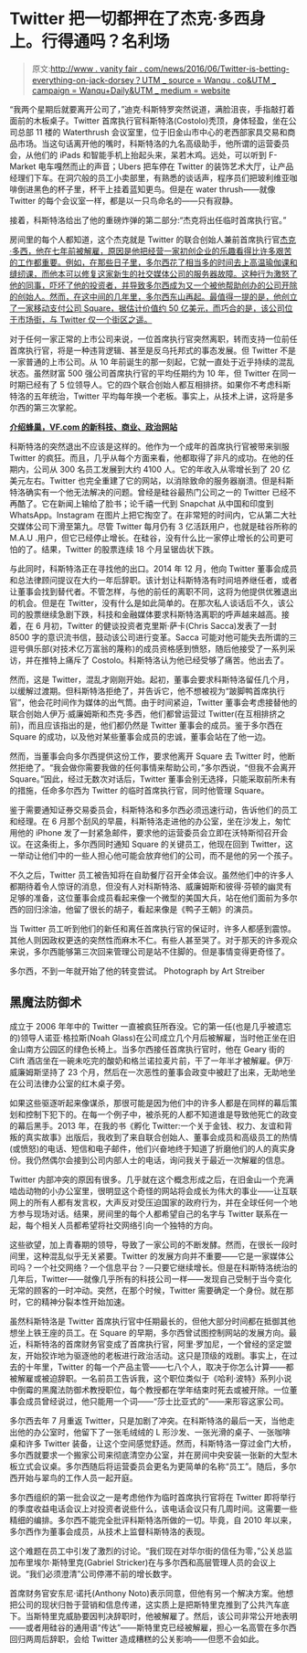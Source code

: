 # Twitter 把一切都押在了杰克·多西身上。行得通吗？名利场

> 原文:[http://www . vanity fair . com/news/2016/06/Twitter-is-betting-everything-on-jack-dorsey？UTM _ source = Wanqu . co&UTM _ campaign = Wanqu+Daily&UTM _ medium = website](http://www.vanityfair.com/news/2016/06/twitter-is-betting-everything-on-jack-dorsey?utm_source=wanqu.co&utm_campaign=Wanqu+Daily&utm_medium=website)

“我两个星期后就要离开公司了，”迪克·科斯特罗突然说道，满脸沮丧，手指敲打着面前的木板桌子。Twitter 首席执行官科斯特洛(Costolo)秃顶，身体轻盈，坐在公司总部 11 楼的 Waterthrush 会议室里，位于旧金山市中心的老西部家具交易和商品市场。当这句话离开他的嘴时，科斯特洛的九名高级助手，他所谓的运营委员会，从他们的 iPads 和智能手机上抬起头来，呆若木鸡。远处，可以听到 F-Market 电车嘎然而止的声音；Ubers 把车停在 Twitter 的装饰艺术大厅，让产品经理们下车。在洞穴般的员工小卖部里，有熟悉的谈话声，程序员们把玻利维亚咖啡倒进黑色的杯子里，杯干上挂着蓝知更鸟。但是在 water thrush——就像 Twitter 的每个会议室一样，都是以一只鸟命名的——只有寂静。

接着，科斯特洛给出了他的重磅炸弹的第二部分:“杰克将出任临时首席执行官。”

房间里的每个人都知道，这个杰克就是 Twitter 的联合创始人兼前首席执行官[杰克·多西，他在七年前被解雇，原因是他把经营一家初创企业的乐趣看得比许多艰苦的工作都重要。例如，在那些日子里，多尔西花了相当多的时间去上高温瑜伽课和缝纫课，而他本可以修复这家新生的社交媒体公司的服务器故障。这种行为激怒了他的同事，吓坏了他的投资者，并导致多尔西成为又一个被他帮助创办的公司开除的创始人。然而，在这中间的几年里，多尔西东山再起。最值得一提的是，他创立了一家移动支付公司 Square，据估计价值约 50 亿美元，而巧合的是，该公司位于市场街，与 Twitter 仅一个街区之遥。](http://www.vanityfair.com/news/2011/04/jack-dorsey-201104)

对于任何一家正常的上市公司来说，一位首席执行官突然离职，转而支持一位前任首席执行官，将是一种违背逻辑、甚至是反乌托邦式的事态发展。但 Twitter 不是一家普通的上市公司。从 10 年前诞生的那一刻起，它就一直处于近乎持续的混乱状态。虽然财富 500 强公司首席执行官的平均任期约为 10 年，但 Twitter 在同一时期已经有了 5 位领导人。它的四个联合创始人都互相排挤。如果你不考虑科斯特洛的五年统治，Twitter 平均每年换一个老板。事实上，从技术上讲，这将是多尔西的第三次掌舵。

[**介绍蜂巢，VF.com 的新科技、商业、政治网站**](http://www.vanityfair.com/news)

科斯特洛的突然退出不应该是这样的。他作为一个成年的首席执行官被带来驯服 Twitter 的疯狂。而且，几乎从每个方面来看，他都取得了非凡的成功。在他的任期内，公司从 300 名员工发展到大约 4100 人。它的年收入从零增长到了 20 亿美元左右。Twitter 也完全重建了它的网站，以消除致命的服务器崩溃。但是科斯特洛确实有一个他无法解决的问题。曾经是硅谷最热门公司之一的 Twitter 已经不再酷了。它在新闻上输给了脸书；论千禧一代到 Snapchat 从中国和印度到 WhatsApp。Instagram 在图片上把它掏空了。在非常短的时间内，它从第二大社交媒体公司下滑至第九。尽管 Twitter 每月仍有 3 亿活跃用户，也就是硅谷所称的 M.A.U .用户，但它已经停止增长。在硅谷，没有什么比一家停止增长的公司更可怕的了。结果，Twitter 的股票连续 18 个月呈锯齿状下跌。

与此同时，科斯特洛正在寻找他的出口。2014 年 12 月，他向 Twitter 董事会成员和总法律顾问提议在大约一年后辞职。该计划让科斯特洛有时间培养继任者，或者让董事会找到替代者。不管怎样，与他的前任的离职不同，这将为他提供优雅退出的机会。但是在 Twitter，没有什么是如此简单的。在那次私人谈话后不久，该公司的股票继续急剧下跌，科技和金融媒体要求科斯特洛离职的呼声越来越高。接着，在 6 月初，Twitter 的健谈投资者克里斯·萨卡(Chris Sacca)发表了一封 8500 字的意识流书信，鼓动该公司进行变革。Sacca 可能对他可能失去所谓的三逗号俱乐部(对技术亿万富翁的蔑称)的成员资格感到愤怒，随后他接受了一系列采访，并在推特上痛斥了 Costolo。科斯特洛认为他已经受够了痛苦。他出去了。

然而，这是 Twitter，混乱才刚刚开始。起初，董事会要求科斯特洛留任几个月，以缓解过渡期。但科斯特洛拒绝了，并告诉它，他不想被视为“跛脚鸭首席执行官”，他会花时间作为媒体的出气筒。由于时间紧迫，Twitter 董事会考虑接替他的联合创始人伊万·威廉姆斯和杰克·多西，他们都曾运营过 Twitter(在互相排挤之前)，而且应该指出的是，他们都仍然是 Twitter 董事会的成员。鉴于多尔西在 Square 的成功，以及他对某些董事会成员的忠诚，董事会站在了他一边。

然而，当董事会向多尔西提供这份工作，要求他离开 Square 去 Twitter 时，他断然拒绝了。“我会做你需要我做的任何事情来帮助公司，”多尔西说，“但我不会离开 Square。”因此，经过无数次对话后，Twitter 董事会别无选择，只能采取前所未有的措施，任命多尔西为 Twitter 的临时首席执行官，同时他管理 Square。

鉴于需要通知证券交易委员会，科斯特洛和多尔西必须迅速行动，告诉他们的员工和经理。在 6 月那个刮风的早晨，科斯特洛走进他的办公室，坐在沙发上，匆忙用他的 iPhone 发了一封紧急邮件，要求他的运营委员会立即在沃特斯彻召开会议。在这条街上，多尔西同时通知 Square 的关键员工，他现在回到 Twitter，这一举动让他们中的一些人担心他可能会放弃他们的公司，而不是他的另一个孩子。

不久之后，Twitter 员工被告知将在自助餐厅召开全体会议。虽然他们中的许多人都期待着令人惊讶的消息，但没有人对科斯特洛、威廉姆斯和彼得·芬顿的幽灵有足够的准备，这位董事会成员看起来像一个微型的美国大兵，站在他们面前为多尔西的回归涂油，他留了很长的胡子，看起来像是《鸭子王朝》的演员。

当 Twitter 员工听到他们的新任和离任首席执行官的保证时，许多人都感到震惊。其他人则因政权更迭的突然性而麻木不仁。有些人甚至哭了。对于那天的许多观众来说，多尔西能够第三次回来管理公司是站不住脚的。但是事情变得更奇怪了。

 多尔西，不到一年就开始了他的转变尝试。 Photograph by Art Streiber

## 黑魔法防御术

成立于 2006 年年中的 Twitter 一直被疯狂所吞没。它的第一任(也是几乎被遗忘的)领导人诺亚·格拉斯(Noah Glass)在公司成立几个月后被解雇，当时他正坐在旧金山南方公园区的绿色长椅上。当多尔西接任首席执行官时，他在 Geary 街的 Clift 酒店坐在一碗未吃完的酸奶和格兰诺拉麦片前，干了一年半才被解雇。伊万·威廉姆斯坚持了 23 个月，然后在一次恶性的董事会政变中被赶了出来，无助地坐在公司法律办公室的红木桌子旁。

如果这些驱逐听起来像谋杀，那很可能是因为他们中的许多人都是在同样的幕后策划和控制下犯下的。在每一个例子中，被杀死的人都不知道谁是导致他死亡的政变的幕后黑手。2013 年，在我的书《孵化 Twitter:一个关于金钱、权力、友谊和背叛的真实故事》出版后，我收到了来自联合创始人、董事会成员和高级员工的热情(或愤怒)的电话、短信和电子邮件，他们兴奋地终于知道了折磨他们的人的真实身份。我仍然偶尔会接到公司内部人士的电话，询问我关于最近一次解雇的信息。

Twitter 内部冲突的原因有很多。几乎就在这个概念形成之后，在旧金山一个充满啮齿动物的小办公室里，很明显这个奇怪的网站将会成长为伟大的事业——让互联网上的所有人都有发言权，大声反对受压迫国家的政府行为，并在全球任何一个地方参与现场对话。结果，房间里的每个人都希望自己的名字与 Twitter 联系在一起，每个相关人员都希望将社交网络引向一个独特的方向。

这些欲望，加上青春期的领导，导致了一家公司的不断发酵。然而，在很长一段时间里，这种混乱似乎无关紧要。Twitter 的发展方向并不重要——它是一家媒体公司吗？一个社交网络？一个信息平台？—只要它继续增长。但是在科斯特洛统治的几年后，Twitter——就像几乎所有的科技公司一样——发现自己受制于当今变化无常的顾客的一时冲动。突然，在那个时候，Twitter 需要确定一个身份。就在那时，它的精神分裂本性开始加速。

虽然科斯特洛是 Twitter 首席执行官中任期最长的，但他大部分时间都在抵御其他想坐上铁王座的员工。在 Square 的早期，多尔西曾试图控制网站的发展方向。最近，科斯特洛的首席财务官变成了首席执行官，阿里·罗加尼，一个曾经的坚定盟友，开始狡诈地为驱逐他的老板进行政治活动。这只是顶级的戏剧。事实上，在过去的十年里，Twitter 的每一个产品主管——七八个人，取决于你怎么计算——都被解雇或被迫辞职。一名前员工告诉我，这个职位类似于《哈利·波特》系列小说中倒霉的黑魔法防御术教授职位，每个教授都在学年结束时死去或被开除。一位董事会成员曾经说过，他只能用一个词——“莎士比亚式的”——来形容这家公司。

多尔西去年 7 月重返 Twitter，只是加剧了冲突。在科斯特洛的最后一天，当他走出他的办公室时，他留下了一张毛绒绒的 L 形沙发、一张光滑的桌子、一张咖啡桌和许多 Twitter 装备，让这个空间感觉舒适。然而，科斯特洛一穿过金门大桥，多尔西就要求一个搬家公司来彻底清空办公室，并在房间中央安装一张新的大型木板立式会议桌。多尔西随后将运营委员会更名为更简单的名称“员工”。随后，多尔西开始与翠鸟的工作人员一起开庭。

多尔西组织的第一批会议之一是考虑他作为临时首席执行官将在 Twitter 即将举行的季度收益电话会议上对投资者说些什么，该电话会议只有几周时间。这需要一些精细的编排。多尔西不能完全批评科斯特洛所做的一切。毕竟，自 2010 年以来，多尔西作为董事会成员，从技术上监督科斯特洛的表现。

这个难题在员工中引发了激烈的讨论。“我们现在对华尔街的信任为零，”公关总监加布里埃尔·斯特里克(Gabriel Stricker)在与多尔西和高层管理人员的会议上说。“我们必须澄清”公司停滞不前的增长数字。

首席财务官安东尼·诺托(Anthony Noto)表示同意，但他有另一个解决方案。他想把公司的现状归咎于营销和信息传递，这实质上是把斯特里克推到了公共汽车底下。当斯特里克威胁要因判决辞职时，他被解雇了。然后，该公司非常公开地表明——或者用硅谷的通用语“传达”——斯特里克已经被解雇，担心一名高管在多尔西回归两周后辞职，会给 Twitter 造成糟糕的公关影响——但愿不会如此。
